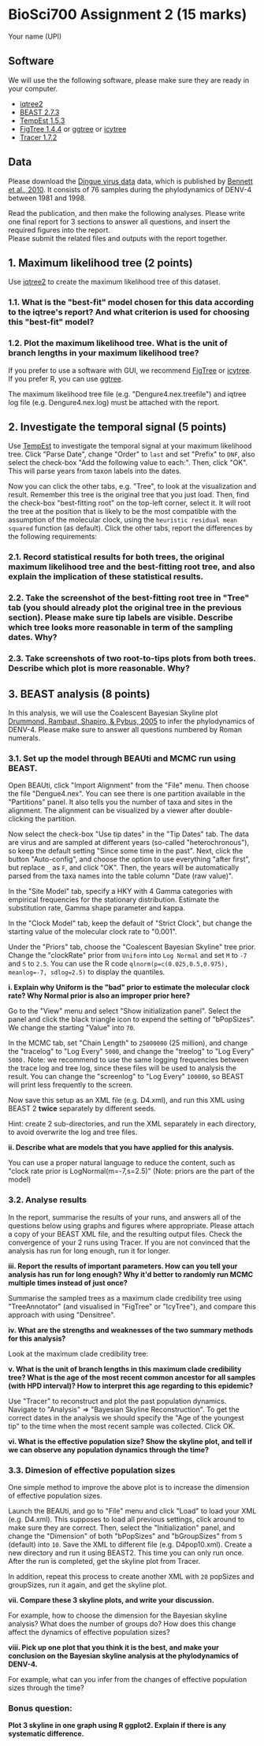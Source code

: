 
# BioSci700 Assignment 2 (15 marks)

Your name (UPI)

## Software

We will use the the following software, please make sure they are ready in your computer.

- [iqtree2](http://www.iqtree.org/#download)
- [BEAST 2.7.3](http://www.beast2.org)
- [TempEst 1.5.3](http://tree.bio.ed.ac.uk/software/tempest/)
- [FigTree 1.4.4](http://tree.bio.ed.ac.uk/software/figtree/) or [ggtree](https://bioconductor.org/packages/release/bioc/html/ggtree.html) or [icytree](https://icytree.org)
- [Tracer 1.7.2](https://github.com/beast-dev/tracer/releases)

## Data

Please download the [Dingue virus data](./Dengue4.nex) data, which is published by [Bennett et al., 2010](https://doi.org/10.1093/molbev/msp285). It consists of 76 samples during the phylodynamics of DENV-4 between 1981 and 1998.

Read the publication, and then make the following analyses. 
Please write one final report for 3 sections to answer all questions, 
and insert the required figures into the report.   
Please submit the related files and outputs with the report together.

## 1. Maximum likelihood tree (2 points)

Use [iqtree2](http://www.iqtree.org/#download) to create the maximum likelihood tree of this dataset. 

### 1.1. What is the "best-fit" model chosen for this data according to the iqtree's report? And what criterion is used for choosing this "best-fit" model?

### 1.2. Plot the maximum likelihood tree. What is the unit of branch lengths in your maximum likelihood tree? 

If you prefer to use a software with GUI, we recommend [FigTree](http://tree.bio.ed.ac.uk/software/figtree/) or [icytree](https://icytree.org). If you prefer R, you can use [ggtree](https://bioconductor.org/packages/release/bioc/html/ggtree.html). 

The maximum likelihood tree file (e.g. "Dengure4.nex.treefile") and iqtree log file (e.g. Dengure4.nex.log) must be attached with the report.


## 2. Investigate the temporal signal (5 points)

Use [TempEst](http://tree.bio.ed.ac.uk/software/tempest/) to investigate the temporal signal at your maximum likelihood tree. Click "Parse Date", change "Order" to `last` and set "Prefix" to `DNF`, 
also select the check-box "Add the following value to each:". Then, click "OK".
This will parse years from taxon labels into the dates.

Now you can click the other tabs, e.g. "Tree", to look at the visualization and result.
Remember this tree is the original tree that you just load.
Then, find the check-box "best-fitting root" on the top-left corner, select it.
It will root the tree at the position that is likely to be the most compatible with the assumption of the molecular clock, using the `heuristic residual mean squared` function (as default).
Click the other tabs, report the differences by the following requirements:

### 2.1. Record statistical results for both trees, the original maximum likelihood tree and the best-fitting root tree, and also explain the implication of these statistical results.

### 2.2. Take the screenshot of the best-fitting root tree in "Tree" tab (you should already plot the original tree in the previous section). Please make sure tip labels are visible. Describe which tree looks more reasonable in term of the sampling dates. Why?

### 2.3. Take screenshots of two root-to-tips plots from both trees. Describe which plot is more reasonable. Why?


## 3. BEAST analysis (8 points)

In this analysis, we will use the Coalescent Bayesian Skyline plot [Drummond, Rambaut, Shapiro, & Pybus, 2005](https://academic.oup.com/mbe/article/22/5/1185/1066885) to infer the phylodynamics of DENV-4. Please make sure to answer all questions numbered by Roman numerals.  

### 3.1. Set up the model through BEAUti and MCMC run using BEAST.

Open BEAUti, click "Import Alignment" from the "File" menu. Then choose the file "Dengue4.nex".
You can see there is one partition available in the "Partitions" panel. It also tells you the number of taxa and sites in the alignment. The alignment can be visualized by a viewer after double-clicking the partition.

Now select the check-box "Use tip dates" in the "Tip Dates" tab. The data are virus and are sampled at different years (so-called "heterochronous"), so keep the default setting "Since some time in the past". Next, click the button "Auto-config", and choose the option to use everything "after first", but replace `_` as `F`, and click "OK". Then, the years will be automatically parsed from the taxa names into the table column "Date (raw value)".

In the "Site Model" tab, specify a HKY with 4 Gamma categories with empirical frequencies for the stationary distribution. Estimate the substitution rate, Gamma shape parameter and kappa.

In the "Clock Model" tab, keep the default of "Strict Clock", but change the starting value of the molecular clock rate to "0.001".

Under the "Priors" tab, choose the "Coalescent Bayesian Skyline" tree prior.
Change the "clockRate" prior from `Uniform` into `Log Normal` and set `M` to `-7` and `S` to `2.5`. You can use the R code `qlnorm(p=c(0.025,0.5,0.975), meanlog=-7, sdlog=2.5)` to display the quantiles.

**i. Explain why Uniform is the "bad" prior to estimate the molecular clock rate? Why Normal prior is also an improper prior here?**

Go to the "View" menu and select "Show initialization panel". Select the panel and click the black triangle icon to expend the setting of "bPopSizes". We change the starting "Value" into `70`.  

In the MCMC tab, set "Chain Length" to `25000000` (25 million), and change the "tracelog" to "Log Every" `5000`, and change the "treelog" to "Log Every" `5000.` Note: we recommend to use the same logging frequencies between the trace log and tree log, since these files will be used to analysis the result. You can change the "screenlog" to "Log Every" `100000`, so BEAST will print less frequently to the screen.

Now save this setup as an XML file (e.g. D4.xml), and run this XML using BEAST 2 **twice** separately by different seeds.

Hint: create 2 sub-directories, and run the XML separately in each directory, to avoid overwrite the log and tree files.

**ii. Describe what are models that you have applied for this analysis.** 

You can use a proper natural language to reduce the content, such as "clock rate prior is LogNormal(m=-7,s=2.5)" (Note: priors are the part of the model)


### 3.2. Analyse results

In the report, summarise the results of your runs, and answers all of the questions below using graphs and figures where appropriate. Please attach a copy of your BEAST XML file, and the resulting output files. Check the convergence of your 2 runs using Tracer. If you are not convinced that the analysis has run for long enough, run it for longer.

**iii. Report the results of important parameters. How can you tell your analysis has run for long enough? Why it'd better to randomly run MCMC multiple times instead of just once?** 

Summarise the sampled trees as a maximum clade credibility tree using "TreeAnnotator" (and visualised in "FigTree" or "IcyTree"), and compare this approach with using "Densitree". 

**iv. What are the strengths and weaknesses of the two summary methods for this analysis?**

Look at the maximum clade credibility tree:

**v. What is the unit of branch lengths in this maximum clade credibility tree? What is the age of the most recent common ancestor for all samples (with HPD interval)? How to interpret this age regarding to this epidemic?**

Use "Tracer" to reconstruct and plot the past population dynamics. Navigate to "Analysis" => "Bayesian Skyline Reconstruction". To get the correct dates in the analysis we should specify the "Age of the youngest tip" to the time when the most recent sample was collected.
Click OK. 

**vi. What is the effective population size? Show the skyline plot, and tell if we can observe any population dynamics through the time?**

### 3.3. Dimesion of effective population sizes

One simple method to improve the above plot is to increase the dimension of effective population sizes.

Launch the BEAUti, and go to "File" menu and click "Load" to load your XML (e.g. D4.xml). This supposes to load all previous settings, click around to make sure they are correct. Then, select the "Initialization" panel, and change the "Dimension" of both "bPopSizes" and "bGroupSizes" from `5` (default) into `10`.
Save the XML to different file (e.g. D4pop10.xml). Create a new directory and run it using BEAST2. This time you can only run once. 
After the run is completed, get the skyline plot from Tracer. 

In addition, repeat this process to create another XML with `20` popSizes and groupSizes, run it again, and get the skyline plot. 

**vii. Compare these 3 skyline plots, and write your discussion.**

For example, how to choose the dimension for the Bayesian skyline analysis? What does the number of groups do? How does this change affect the dynamics of effective population sizes?

**viii. Pick up one plot that you think it is the best, and make your conclusion on the Bayesian skyline analysis at the phylodynamics of DENV-4.**

For example, what can you infer from the changes of effective population sizes through the time?

### Bonus question: 

**Plot 3 skyline in one graph using R ggplot2. Explain if there is any systematic difference.**
